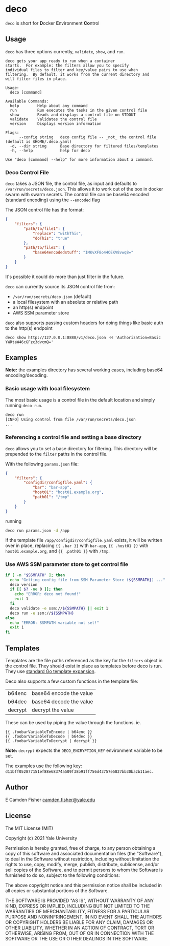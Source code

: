 # deco

`deco` is short for **D**ocker **E**nvironment **Co**ntrol

## Usage

`deco` has three options currently, `validate`, `show`, and `run`.

```text
deco gets your app ready to run when a container
starts.  For example: the filters allow you to specify
individual files to filter and key/value pairs to use when
filtering.  By default, it works from the current directory and
will filter files in place.

Usage:
  deco [command]

Available Commands:
  help        Help about any command
  run         Run executes the tasks in the given control file
  show        Reads and displays a control file on STDOUT
  validate    Validates the control file
  version     Displays version information

Flags:
      --config string   deco config file -- _not_ the control file (default is $HOME/.deco.yaml)
  -d, --dir string      Base directory for filtered files/templates
  -h, --help            help for deco

Use "deco [command] --help" for more information about a command.
```

### Deco Control File

`deco` takes a JSON file, the control file, as input and defaults to `/var/run/secrets/deco.json`.  This allows it to work
out of the box in docker swarm with swarm secrets.  The control file can be base64 encoded (standard encoding)
using the `--encoded` flag

The JSON control file has the format:

```JSON
{
    "filters": {
        "path/to/file1": {
            "replace": "withThis",
            "doThis": "true"
        },
        "path/to/file2": {
            "base64encodedstuff": "IMKvXF8o44OEKV8vwq8="
        }
    }
}
```

It's possible it could do more than just filter in the future.

`deco` can currently source its JSON control file from:

- `/var/run/secrets/deco.json` (default)
- a local filesystem with an absolute or relative path
- an http(s) endpoint
- AWS SSM parameter store

`deco` also supports passing custom headers for doing things like basic auth to the http(s) endpoint

`deco show http://127.0.0.1:8888/v1/deco.json -H 'Authorization=Basic YWRtaW46cGFzc3dvcmQ='`

## Examples

**Note:** the examples directory has several working cases, including base64 encoding/decoding.

### Basic usage with local filesystem

The most basic usage is a control file in the default location and simply running `deco run`.

```bash
deco run
[INFO] Using control from file /var/run/secrets/deco.json
...
```

### Referencing a control file and setting a base directory

`deco` allows you to set a base directory for filtering.  This directory will be prepended to the `filter` paths in the control file.

With the following `params.json` file:

```JSON
{
    "filters": {
        "configdir/configfile.yaml": {
            "bar": "bar-app",
            "host01": "host01.example.org",
            "path01": "/tmp"
        }
    }
}
```

running

```bash
deco run params.json -d /app
```

If the template file `/app/configdir/configfile.yaml` exists, it will be written over in place, replacing `{{ .bar }}` with `bar-app`, `{{ .host01 }}` with `host01.example.org`, and `{{ .path01 }}` with `/tmp`.

### Use AWS SSM parameter store to get control file

```bash
if [ -n "$SSMPATH" ]; then
  echo "Getting config file from SSM Parameter Store (${SSMPATH}) ..."
  deco version
  if [[ $? -ne 0 ]]; then
    echo "ERROR: deco not found!"
    exit 1
  fi
  deco validate -e ssm://${SSMPATH} || exit 1
  deco run -e ssm://${SSMPATH}
else
  echo "ERROR: SSMPATH variable not set!"
  exit 1
fi
```

## Templates

Templates are the file paths referenced as the key for the `filters` object in the control file.  They should exist in place as templates before deco is run.  They use [standard Go template expansion](https://pkg.go.dev/text/template).

Deco also supports a few custom functions in the template file:

|         |                         |
| ------- | ----------------------- |
| b64enc  | base64 encode the value |
| b64dec  | base64 decode the value |
| decrypt | decrypt the value       |

These can be used by piping the value through the functions.  ie.

```golang
{{ .foobarVariableToEncode | b64enc }}
{{ .foobarVariableToDecode | b64dec }}
{{ .foobarVariableToDecrypt | decrypt }}
```

**Note:** `decrypt` expects the `DECO_ENCRYPTION_KEY` environment variable to be set.

The examples use the following key: `d11bff052877151ef88e68374a509f38b91ff756d43757e5827bb30ba2b11aec`.

## Author

E Camden Fisher <camden.fisher@yale.edu>

## License

The MIT License (MIT)

Copyright (c) 2021 Yale University

Permission is hereby granted, free of charge, to any person obtaining a copy
of this software and associated documentation files (the "Software"), to deal
in the Software without restriction, including without limitation the rights
to use, copy, modify, merge, publish, distribute, sublicense, and/or sell
copies of the Software, and to permit persons to whom the Software is
furnished to do so, subject to the following conditions:

The above copyright notice and this permission notice shall be included in
all copies or substantial portions of the Software.

THE SOFTWARE IS PROVIDED "AS IS", WITHOUT WARRANTY OF ANY KIND, EXPRESS OR
IMPLIED, INCLUDING BUT NOT LIMITED TO THE WARRANTIES OF MERCHANTABILITY,
FITNESS FOR A PARTICULAR PURPOSE AND NONINFRINGEMENT. IN NO EVENT SHALL THE
AUTHORS OR COPYRIGHT HOLDERS BE LIABLE FOR ANY CLAIM, DAMAGES OR OTHER
LIABILITY, WHETHER IN AN ACTION OF CONTRACT, TORT OR OTHERWISE, ARISING FROM,
OUT OF OR IN CONNECTION WITH THE SOFTWARE OR THE USE OR OTHER DEALINGS IN
THE SOFTWARE.
